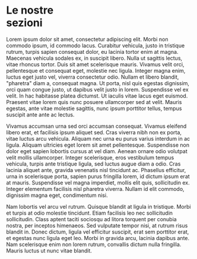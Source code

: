 <h1 class="main-title">Le nostre<br>sezioni</h1>

Lorem ipsum dolor sit amet, consectetur adipiscing elit. Morbi non commodo ipsum, id commodo lacus. Curabitur vehicula, justo in tristique rutrum, turpis sapien consequat dolor, eu lacinia tortor enim at magna. Maecenas vehicula sodales ex, in suscipit libero. Nulla ut sagittis lectus, vitae rhoncus tortor. Duis sit amet scelerisque mauris. Vivamus velit orci, pellentesque et consequat eget, molestie nec ligula. Integer magna enim, luctus eget justo vel, viverra consectetur odio. Nullam et libero blandit, "pharetra" diam a, consequat magna. Ut porta, nisl quis egestas dignissim, orci quam congue justo, ut dapibus velit justo in lorem. Suspendisse vel ex velit. In hac habitasse platea dictumst. Ut iaculis vitae lacus eget euismod. Praesent vitae lorem quis nunc posuere ullamcorper sed at velit. Mauris egestas, ante vitae molestie sagittis, nunc ipsum porttitor tellus, tempus suscipit ante ante ac lectus.

Vivamus accumsan urna sed orci accumsan consequat. Vivamus eleifend libero erat, et facilisis ipsum aliquet sed. Cras viverra nibh non ex porta, vitae luctus arcu vehicula. Aliquam nec urna eu purus varius interdum in ac ligula. Aliquam ultricies eget lorem sit amet pellentesque. Suspendisse non dolor eget sapien lobortis cursus at vel diam. Aenean ornare odio volutpat velit mollis ullamcorper. Integer scelerisque, eros vestibulum tempus vehicula, turpis ante tristique ligula, sed luctus augue diam a odio. Cras lacinia aliquet ante, gravida venenatis nisl tincidunt ac. Phasellus efficitur, urna in scelerisque porta, sapien purus fringilla lorem, id dictum ipsum erat at mauris. Suspendisse vel magna imperdiet, mollis elit quis, sollicitudin ex. Integer elementum facilisis nisl pharetra viverra. Nullam id elit commodo, dignissim magna eget, condimentum nisi.

Nam lobortis vel arcu vel rutrum. Quisque blandit at ligula in tristique. Morbi et turpis at odio molestie tincidunt. Etiam facilisis leo nec sollicitudin sollicitudin. Class aptent taciti sociosqu ad litora torquent per conubia nostra, per inceptos himenaeos. Sed vulputate tempor nisi, at rutrum risus blandit in. Donec dictum, ligula vel efficitur suscipit, erat sem porttitor erat, et egestas nunc ligula eget leo. Morbi in gravida arcu, lacinia dapibus ante. Nam scelerisque enim non lorem rutrum, convallis dictum nulla fringilla. Mauris luctus ut nunc vitae blandit.
